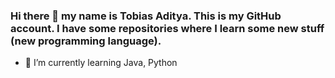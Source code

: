 ### Hi there 👋 my name is Tobias Aditya. This is my GitHub account. I have some repositories where I learn some new stuff (new programming language).
- 🌱 I’m currently learning Java, Python

<!--
**tobiasaditya/tobiasaditya** is a ✨ _special_ ✨ repository because its `README.md` (this file) appears on your GitHub profile.

Here are some ideas to get you started:

- 🔭 I’m currently working on ...

- 👯 I’m looking to collaborate on ...
- 🤔 I’m looking for help with ...
- 💬 Ask me about ...
- 📫 How to reach me: ...
- 😄 Pronouns: ...
- ⚡ Fun fact: ...
-->
